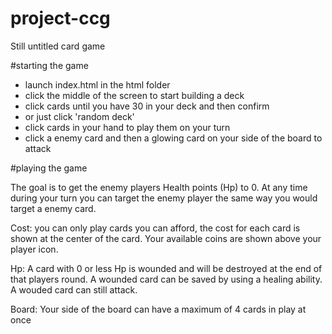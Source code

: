 # project-ccg
Still untitled card game

#starting the game
- launch index.html in the html folder
- click the middle of the screen to start building a deck
- click cards until you have 30 in your deck and then confirm
- or just click 'random deck'
- click cards in your hand to play them on your turn
- click a enemy card and then a glowing card on your side of the board to attack 

#playing the game

The goal is to get the enemy players Health points (Hp) to 0. At any time during your turn you can target the enemy player the same way you would target a enemy card.

Cost: you can only play cards you can afford, the cost for each card is shown at the center of the card. Your available coins are shown above your player icon.

Hp: A card with 0 or less Hp is wounded and will be destroyed at the end of that players round. 
    A wounded card can be saved by using a healing ability. 
    A wouded card can still attack.
    
Board: Your side of the board can have a maximum of 4 cards in play at once
